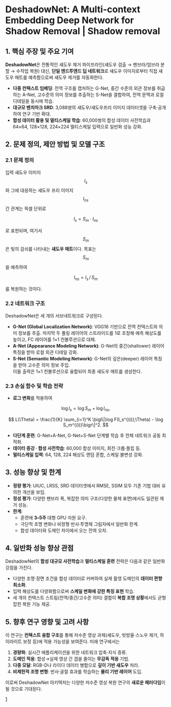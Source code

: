 # DeshadowNet: A Multi-context Embedding Deep Network for Shadow Removal | Shadow removal

## 1. 핵심 주장 및 주요 기여  
**DeshadowNet**은 전통적인 섀도우 제거 파이프라인(섀도우 검출 → 펜브라/엄브라 분할 → 수작업 복원) 대신, **단일 엔드투엔드 딥 네트워크**로 섀도우 이미지로부터 직접 섀도우 매트를 예측함으로써 섀도우 제거를 자동화한다.  
- **다중 컨텍스트 임베딩**: 전역 구조를 캡처하는 G-Net, 중간 수준의 외관 정보를 취급하는 A-Net, 고수준의 의미 정보를 추출하는 S-Net을 결합하여, 전역 문맥과 로컬 디테일을 동시에 학습.  
- **대규모 벤치마크 SRD**: 3,088쌍의 섀도우/섀도우프리 이미지 데이터셋을 구축·공개하여 연구 기반 확대.  
- **합성 데이터 활용 및 멀티스케일 학습**: 60,000쌍의 합성 데이터 사전학습과 64×64, 128×128, 224×224 멀티스케일 입력으로 일반화 성능 강화.

## 2. 문제 정의, 제안 방법 및 모델 구조  
### 2.1 문제 정의  
입력 섀도우 이미지 $$I_s$$와 그에 대응하는 섀도우 프리 이미지 $$I_{ns}$$ 간 관계는 픽셀 단위로  

$$
I_s = S_m \cdot I_{ns}
$$

로 표현되며, 여기서 $$S_m$$은 빛의 감쇠를 나타내는 **섀도우 매트**이다. 목표는 $$S_m$$을 예측하여  

$$
I_{ns} = I_s \,/\, S_m
$$

를 복원하는 것이다.

### 2.2 네트워크 구조  
DeshadowNet은 세 개의 서브네트워크로 구성된다.  
- **G-Net (Global Localization Network)**: VGG16 기반으로 전역 컨텍스트와 의미 정보를 추출. 마지막 두 풀링 레이어의 스트라이드를 1로 조정해 예측 해상도를 높이고, FC 레이어를 1×1 컨볼루션으로 대체.  
- **A-Net (Appearance Modeling Network)**: G-Net의 중간(shallower) 레이어 특징을 받아 로컬 외관 디테일 강화.  
- **S-Net (Semantic Modeling Network)**: G-Net의 깊은(deeper) 레이어 특징을 받아 고수준 의미 정보 주입.  
이들 출력은 1×1 컨볼루션으로 융합되어 최종 섀도우 매트를 생성한다.

### 2.3 손실 함수 및 학습 전략  
- **로그 변화**를 적용하여  

$$
  \log I_s = \log S_m + \log I_{ns},
  $$
  
$$
  L(\Theta) = \frac{1}{K} \sum_{i=1}^K \bigl\|\log F(I_s^{(i)};\Theta) - \log S_m^{(i)}\bigr\|^2.
  $$

- **다단계 훈련**: G-Net+A-Net, G-Net+S-Net 단계별 학습 후 전체 네트워크 공동 최적화.  
- **데이터 증강 · 합성 사전학습**: 60,000 합성 이미지, 회전·크롭·플립 등.  
- **멀티스케일 입력**: 64, 128, 224 해상도 랜덤 혼합, 스케일 불변성 강화.

## 3. 성능 향상 및 한계  
- **정량 평가**: UIUC, LRSS, SRD 데이터셋에서 RMSE, SSIM 모두 기존 기법 대비 유의한 개선을 보임.  
- **정성 평가**: 다양한 펜브라 폭, 복잡한 의미 구조(다양한 물체 표면)에서도 일관된 제거 성능.  
- **한계**:  
  - 훈련에 **3–5주** 대형 GPU 자원 요구.  
  - 극단적 조명 변화나 비정형 반사·투명체 그림자에서 일반화 한계.  
  - 합성 데이터와 도메인 차이에서 오는 잔여 오차.

## 4. 일반화 성능 향상 관점  
DeshadowNet의 **합성 대규모 사전학습**과 **멀티스케일 훈련** 전략은 다음과 같은 일반화 강점을 가진다.  
- 다양한 조명·장면 조건을 합성 데이터로 커버하여 실제 촬영 도메인의 **데이터 편향 최소화**.  
- 입력 해상도를 다양화함으로써 **스케일 변화에 강한 특징 표현** 학습.  
- 세 개의 컨텍스트 스트림(전역/중간/고수준 의미) 결합이 **복합 조명 상황**에서도 균형 잡힌 복원 기능 제공.

## 5. 향후 연구 영향 및 고려 사항  
이 연구는 **컨텍스트 융합 구조**를 통해 저수준 영상 과제(섀도우, 빗방울·스노우 제거, 하이라이트 보정 등)에 적용 가능성을 보여준다. 미래 연구에서는  
1. **경량화**: 실시간 애플리케이션을 위한 네트워크 압축·지식 증류.  
2. **도메인 적응**: 합성→실제 영상 간 갭을 줄이는 **무감독 적응** 기법.  
3. **다중 모달**: RGB-D나 라이다 데이터 병합으로 **깊이 기반 섀도우** 처리.  
4. **비제한적 조명 변형**: 반사·굴절 효과를 학습하는 **물리 기반 레이어** 도입.  

이로써 DeshadowNet 아키텍처는 다양한 저수준 영상 복원 연구의 **새로운 패러다임**이 될 것으로 기대된다.

[1](https://ppl-ai-file-upload.s3.amazonaws.com/web/direct-files/attachments/22370781/0387983c-3d8a-468c-8490-c1693d9e5bc4/Qu_DeshadowNet_A_Multi-Context_CVPR_2017_paper.pdf)
